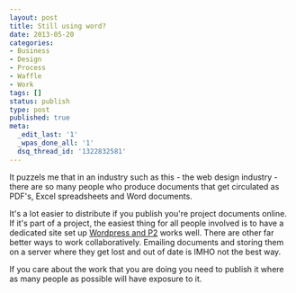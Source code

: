 ```yaml
---
layout: post
title: Still using word?
date: 2013-05-20
categories:
- Business
- Design
- Process
- Waffle
- Work
tags: []
status: publish
type: post
published: true
meta:
  _edit_last: '1'
  _wpas_done_all: '1'
  dsq_thread_id: '1322832581'
---
```

<p>It puzzels me that in an industry such as this - the web design industry - there are so many people who produce documents that get circulated as PDF's, Excel spreadsheets and Word documents.</p>

<p>It's a lot easier to distribute if you publish you're project documents online. If it's part of a project, the easiest thing for all people involved is to have a dedicated site set up <a href="http://www.makeuseof.com/tag/the-most-awesome-wordpress-theme-you-probably-dont-know-about-p2/">Wordpress and P2</a> works well. There are other far better ways to work collaboratively. Emailing documents and storing them on a server where they get lost and out of date is IMHO not the best way.</p>

<p>If you care about the work that you are doing you need to publish it where as many people as possible will have exposure to it.</p>
